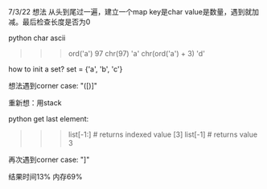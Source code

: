 7/3/22 想法
 从头到尾过一遍，建立一个map key是char value是数量，遇到就加减。最后检查长度是否为0

python char ascii
>>> ord('a')
97
>>> chr(97)
'a'
>>> chr(ord('a') + 3)
'd'

how to init a set?
set = {'a', 'b', 'c'}

想法遇到corner case:
"([)]"

重新想：用stack

python get last element:
>>> list[-1:] # returns indexed value
    [3]
>>> list[-1]  # returns value
    3

再次遇到corner case:
"]"

结果时间13% 内存69%

